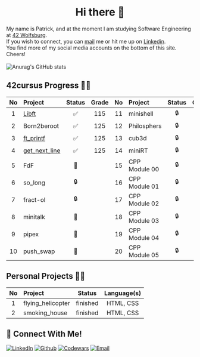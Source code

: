 <h1 align="center">Hi there 👋</h1>

My name is Patrick, and at the moment I am studying Software Engineering at [42 Wolfsburg](https://42wolfsburg.de/).
<br>
If you wish to connect, you can [mail](mailto:pruessen@gmx.de) me or hit me up on [Linkedin](https://www.linkedin.com/in/patrick-pruessen/). 
<br>You find more of my social media accounts on the bottom of this site.
Cheers!
<br><br>
![Anurag's GitHub stats](https://github-readme-stats.vercel.app/api?username=ppruessen&show_icons=true&theme=blue-green)
<br>
## 42cursus Progress 💪🏻
| No  | Project                                    | Status | Grade | No  | Project       | Status | Grade | No  | Project                        | Status | Grade |
| :-: | :----------------------------------------- | :----: | :----: | :-: | :------------ | :----: | :----: | :-: | :----------------------------- | :----: | :----: |
| 1  | [Libft](https://github.com/ppruessen/libft)                                      | ✅     | 115 | 11  |    minishell     | 🔒     |   | 21  |         CPP Module 06              | 🔒      |  |
| 2  | Born2beroot                               | ✅     | 125 | 12  |    Philosphers   | 🔒     |   | 22  |          CPP Module 07             | 🔒      |  |
| 3  | [ft_printf](https://github.com/ppruessen/ft_printf)                                  | ✅     | 125 | 13  | cub3d            | 🔒     |   | 23  |              CPP Module 08         | 🔒      |  |
| 4  | [get_next_line](https://github.com/ppruessen/get_next_line)                              | ✅     | 125 | 14  | miniRT           | 🔒     |   | 24  |               NetPractice          | 🔒      |  |
| 5  | FdF                                        | 📝     |     | 15  | CPP Module 00     | 🔒     |   | 25  |            ft_containers           | 🔒      | |
| 6  | so_long                                    | 🔒     |     | 16  | CPP Module 01     | 🔒     |   | 26  |         ft_irc                     | 🔒      | |
| 7  | fract-ol                                   | 🔒     |     | 17  |  CPP Module 02    | 🔒     |   | 27  |             webserv                | 🔒      | |
| 8  | minitalk                                   | 📝     |     | 18  | CPP Module 03     | 🔒     |   | 28  |           Inception                | 🔒      | |
| 9  | pipex                                      | 📝     |     | 19  |  CPP Module 04    | 🔒     |   | 29  |           ft_transcendence         | 🔒      | |
| 10  | push_swap                                 | 📝     |     | 20  | CPP Module 05     | 🔒     |   |     |                                     |      | |


## Personal Projects 💪🏻
| No  | Project                                    | Status |     Language(s)    |
| :-: | :----------------------------------------- | :----: | :-------------: |
| 1   |        flying_helicopter        |   finished   |   HTML, CSS    |
| 2   |        smoking_house            |   finished   |   HTML, CSS    |

## 📱 Connect With Me!
[![LinkedIn](https://img.shields.io/badge/-LinkedIn-0e76a8?style=flat&logo=linkedin&logoColor=white)](https://www.linkedin.com/in/patrick-pruessen/)
[![Github](https://img.shields.io/badge/Github-%20-5b5b5b;?style=flat&logo=github&logoColor=white)](https://github.com/ppruessen)
[![Codewars](https://img.shields.io/badge/Codewars-%20-blue?style=flat&logo=codewars&logoColor=white)](https://www.codewars.com/users/ppruessen)
[![Email](https://img.shields.io/badge/Email-%20-d95040?style=flat&logo=mail&logoColor=white)](mailto:pruessen@gmx.de)

